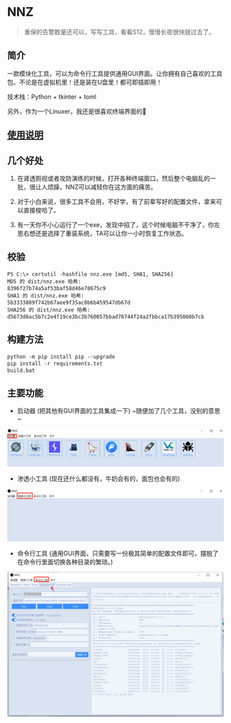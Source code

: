 # NNZ

> 重保的告警数量还可以，写写工具，看看S12，慢慢长夜很快就过去了。

## 简介

一款模块化工具，可以为命令行工具提供通用GUI界面。让你拥有自己喜欢的工具包。不论是在虚拟机里！还是装在U盘里！都可即插即用！

技术栈：Python + tkinter + toml 

另外，作为一个Linuxer，我还是很喜欢终端界面的🤭

## [使用说明](Wiki.md)

## 几个好处

1. 在肾透厕视或者攻防演练的时候，打开各种终端窗口，然后整个电脑乱的一批，很让人烦躁，NNZ可以减轻你在这方面的痛苦。

2. 对于小白来说，很多工具不会用，不好学，有了前辈写好的配置文件，拿来可以直接梭哈了。

3. 有一天你不小心运行了一个exe，发现中招了，这个时候电脑不干净了，你左思右想还是选择了重装系统，TA可以让你一小时恢复工作状态。

## 校验

```
PS C:\> certutil -hashfile nnz.exe [md5, SHA1, SHA256]
MD5 的 dist/nnz.exe 哈希:
8396f27b74a5af53baf58d46e78675c9
SHA1 的 dist/nnz.exe 哈希:
5b3333889f742b67aee9f35ac0b6b459547db67d
SHA256 的 dist/nnz.exe 哈希:
d5673d6ac5b7c2e4f19ce3bc3b760057bbad78744f24a2fbbca17b395060b7cb
```

## 构建方法

```
python -m pip install pip --upgrade
pip install -r requirements.txt
build.bat
```

## 主要功能

* 启动器 (把其他有GUI界面的工具集成一下) ~随便加了几个工具，没别的意思~

![image](assets/runs.png)

* 渗透小工具 (现在还什么都没有，牛奶会有的，面包也会有的)

![image](assets/simple_tools.png)

* 命令行工具 (通用GUI界面，只需要写一份极其简单的配置文件即可，摆脱了在命令行里面切换各种目录的繁琐。)

![image](assets/terminal_tools.png)

